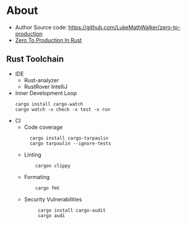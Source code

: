 # About
- Author Source code: https://github.com/LukeMathWalker/zero-to-production
- [Zero To Production In Rust](https://www.zero2prod.com/index.html)
## Rust Toolchain

- IDE
    - Rust-analyzer
    - RustRover IntelliJ
- Inner Development Loop
  ```shell
  cargo install cargo-watch
  cargo watch -x check -x test -x run
  ```
- CI
    - Code coverage
      ```shell
        cargo install cargo-tarpaulin
        cargo tarpaulin --ignore-tests
      ```
    - Linting
      ```shell
          cargon clippy
      ```
    - Formating
      ```shell
          cargo fmt
      ```
    - Security Vulnerabilities
      ```shell
           cargo install cargo-audit
           cargo audi
      ```